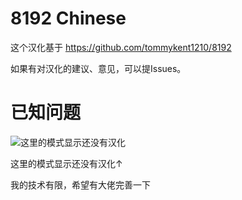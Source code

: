 # 8192 Chinese
这个汉化基于
https://github.com/tommykent1210/8192

如果有对汉化的建议、意见，可以提Issues。

# 已知问题
![这里的模式显示还没有汉化](https://i.postimg.cc/1tGgNwjS/1-2-2022-104959.jpg)

这里的模式显示还没有汉化↑

我的技术有限，希望有大佬完善一下

